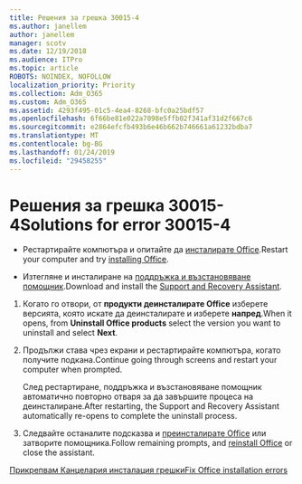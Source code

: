 ```yaml
---
title: Решения за грешка 30015-4
ms.author: janellem
author: janellem
manager: scotv
ms.date: 12/19/2018
ms.audience: ITPro
ms.topic: article
ROBOTS: NOINDEX, NOFOLLOW
localization_priority: Priority
ms.collection: Adm_O365
ms.custom: Adm_O365
ms.assetid: 4293f495-01c5-4ea4-8268-bfc0a25bdf57
ms.openlocfilehash: 6f66be81e022a7098e5ffb02f341af31d2f667c6
ms.sourcegitcommit: e2864efcfb493b6e46b662b746661a61232bdba7
ms.translationtype: MT
ms.contentlocale: bg-BG
ms.lasthandoff: 01/24/2019
ms.locfileid: "29458255"
---
```

# <a name="solutions-for-error-30015-4"></a><span data-ttu-id="8305e-102">Решения за грешка 30015-4</span><span class="sxs-lookup"><span data-stu-id="8305e-102">Solutions for error 30015-4</span></span>

- <span data-ttu-id="8305e-103">Рестартирайте компютъра и опитайте да [инсталирате Office](https://portal.office.com/OLS/MySoftware.aspx).</span><span class="sxs-lookup"><span data-stu-id="8305e-103">Restart your computer and try [installing Office](https://portal.office.com/OLS/MySoftware.aspx).</span></span>
    
- <span data-ttu-id="8305e-104">Изтегляне и инсталиране на [поддръжка и възстановяване помощник](https://aka.ms/SARA-OfficeUninstall-Alchemy).</span><span class="sxs-lookup"><span data-stu-id="8305e-104">Download and install the [Support and Recovery Assistant](https://aka.ms/SARA-OfficeUninstall-Alchemy).</span></span>
    
1. <span data-ttu-id="8305e-105">Когато го отвори, от **продукти деинсталирате Office** изберете версията, която искате да деинсталирате и изберете **напред**.</span><span class="sxs-lookup"><span data-stu-id="8305e-105">When it opens, from **Uninstall Office products** select the version you want to uninstall and select **Next**.</span></span> 
    
2. <span data-ttu-id="8305e-106">Продължи става чрез екрани и рестартирайте компютъра, когато получите подкана.</span><span class="sxs-lookup"><span data-stu-id="8305e-106">Continue going through screens and restart your computer when prompted.</span></span>
    
    <span data-ttu-id="8305e-107">След рестартиране, поддръжка и възстановяване помощник автоматично повторно отваря за да завършите процеса на деинсталиране.</span><span class="sxs-lookup"><span data-stu-id="8305e-107">After restarting, the Support and Recovery Assistant automatically re-opens to complete the uninstall process.</span></span>
    
3. <span data-ttu-id="8305e-108">Следвайте останалите подсказва и [преинсталирате Office](https://portal.office.com/OLS/MySoftware.aspx) или затворите помощника.</span><span class="sxs-lookup"><span data-stu-id="8305e-108">Follow remaining prompts, and [reinstall Office](https://portal.office.com/OLS/MySoftware.aspx) or close the assistant.</span></span> 
    
[<span data-ttu-id="8305e-109">Прикрепвам Канцелария инсталация грешки</span><span class="sxs-lookup"><span data-stu-id="8305e-109">Fix Office installation errors</span></span>](https://support.office.com/article/d5df89a9-0507-4b4c-92f9-22f457e630aa?=wt.mc_id=Alchm_DldInstAct.aspx)
  

